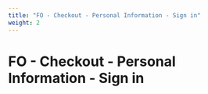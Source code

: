 ```yaml
---
title: "FO - Checkout - Personal Information - Sign in"
weight: 2
---
```


# FO - Checkout - Personal Information - Sign in
